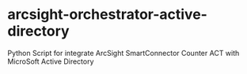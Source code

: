 # arcsight-orchestrator-active-directory
Python Script for integrate ArcSight SmartConnector Counter ACT with MicroSoft Active Directory

